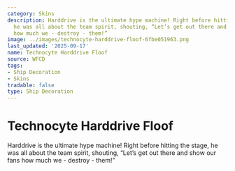```yaml
---
category: Skins
description: Harddrive is the ultimate hype machine! Right before hitting the stage,
  he was all about the team spirit, shouting, “Let’s get out there and show our fans
  how much we - destroy - them!”
image: ../images/technocyte-harddrive-floof-6fbe051963.png
last_updated: '2025-09-17'
name: Technocyte Harddrive Floof
source: WFCD
tags:
- Ship Decoration
- Skins
tradable: false
type: Ship Decoration
---
```


# Technocyte Harddrive Floof

Harddrive is the ultimate hype machine! Right before hitting the stage, he was all about the team spirit, shouting, “Let’s get out there and show our fans how much we - destroy - them!”


